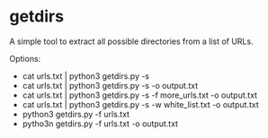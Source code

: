 # getdirs
A simple tool to extract all possible directories from a list of URLs.

Options:
- cat urls.txt | python3 getdirs.py -s
- cat urls.txt | python3 getdirs.py -s -o output.txt
- cat urls.txt | python3 getdirs.py -s -f more_urls.txt -o output.txt
- cat urls.txt | python3 getdirs.py -s -w white_list.txt -o output.txt
- python3 getdirs.py -f urls.txt
- pytho3n getdirs.py -f urls.txt -o output.txt
